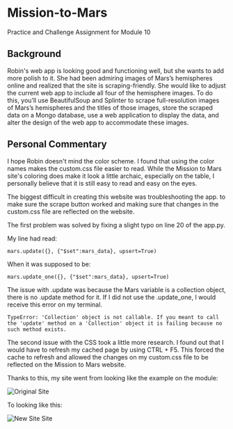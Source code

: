 # Mission-to-Mars
Practice and Challenge Assignment for Module 10

## Background
Robin's web app is looking good and functioning well, but she wants to add more polish to it. She had been admiring images of Mars’s hemispheres online and realized that the site is scraping-friendly. She would like to adjust the current web app to include all four of the hemisphere images. To do this, you’ll use BeautifulSoup and Splinter to scrape full-resolution images of Mars’s hemispheres and the titles of those images, store the scraped data on a Mongo database, use a web application to display the data, and alter the design of the web app to accommodate these images.

## Personal Commentary
I hope Robin doesn't mind the color scheme. I found that using the color names makes the custom.css file easier to read. While the Mission to Mars site's coloring does make it look a little archaic, especially on the table, I personally believe that it is still easy to read and easy on the eyes.

The biggest difficult in creating this website was troubleshooting the app. to make sure the scrape button worked and making sure that changes in the custom.css file are reflected on the website.


The first problem was solved by fixing a slight typo on line 20 of the app.py. 

My line had read:

```
mars.update({}, {"$set":mars_data}, upsert=True)
```

When it was supposed to be:

```
mars.update_one({}, {"$set":mars_data}, upsert=True)
```

The issue with .update was because the Mars variable is a collection object, there is no .update method for it. If I did not use the .update_one, I would receive this error on my terminal.

```
TypeError: 'Collection' object is not callable. If you meant to call the 'update' method on a 'Collection' object it is failing because no such method exists.
```


The second issue with the CSS took a little more research. I found out that I would have to refresh my cached page by using CTRL + F5. This forced the cache to refresh and allowed the changes on my custom.css file to be reflected on the Mission to Mars website.

Thanks to this, my site went from looking like the example on the module:

![Original Site]()

To looking like this:

![New Site Site]()
